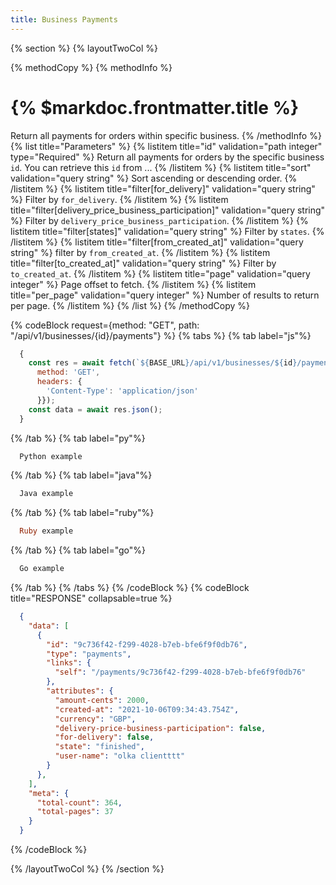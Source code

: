```yaml
---
title: Business Payments
---
```

{% section %}
{% layoutTwoCol %}

{% methodCopy %}
{% methodInfo %}
  # {% $markdoc.frontmatter.title %}
  Return all payments for orders within specific business.
{% /methodInfo %}
{% list title="Parameters" %}
  {% listitem title="id" validation="path integer" type="Required" %}
  Return all payments for orders by the specific business `id`. You can retrieve this `id` from ...
  {% /listitem %}
  {% listitem title="sort" validation="query string" %}
  Sort ascending or descending order.
  {% /listitem %}
  {% listitem title="filter[for_delivery]" validation="query string" %}
  Filter by `for_delivery`.
  {% /listitem %}
  {% listitem title="filter[delivery_price_business_participation]" validation="query string" %}
  Filter by `delivery_price_business_participation`.
  {% /listitem %}
  {% listitem title="filter[states]" validation="query string" %}
  Filter by `states`.
  {% /listitem %}
  {% listitem title="filter[from_created_at]" validation="query string" %}
  filter by `from_created_at`.
  {% /listitem %}
  {% listitem title="filter[to_created_at]" validation="query string" %}
  Filter by `to_created_at`.
  {% /listitem %}
  {% listitem title="page" validation="query integer" %}
  Page offset to fetch.
  {% /listitem %}
  {% listitem title="per_page" validation="query integer" %}
  Number of results to return per page.
  {% /listitem %}
{% /list %}
{% /methodCopy %}

{% codeBlock request={method: "GET", path: "/api/v1/businesses/{id}/payments"} %}
{% tabs %}
  {% tab label="js"%}
  ```js
    {
      const res = await fetch(`${BASE_URL}/api/v1/businesses/${id}/payments`, {
        method: 'GET',
        headers: {
          'Content-Type': 'application/json'
        }});
      const data = await res.json();
    }
  ```
  {% /tab %}
  {% tab label="py"%}
  ```py
    Python example
  ```
  {% /tab %}
  {% tab label="java"%}
  ```java
    Java example
  ```
  {% /tab %}
  {% tab label="ruby"%}
  ```ruby
    Ruby example
  ```
  {% /tab %}
  {% tab label="go"%}
  ```go
    Go example
  ```
  {% /tab %}
{% /tabs %}
{% /codeBlock %}
{% codeBlock title="RESPONSE" collapsable=true %}
  ```json
    {
      "data": [
        {
          "id": "9c736f42-f299-4028-b7eb-bfe6f9f0db76",
          "type": "payments",
          "links": {
            "self": "/payments/9c736f42-f299-4028-b7eb-bfe6f9f0db76"
          },
          "attributes": {
            "amount-cents": 2000,
            "created-at": "2021-10-06T09:34:43.754Z",
            "currency": "GBP",
            "delivery-price-business-participation": false,
            "for-delivery": false,
            "state": "finished",
            "user-name": "olka clientttt"
          }
        },
      ],
      "meta": {
        "total-count": 364,
        "total-pages": 37
      }
    }
  ```
{% /codeBlock %}  

{% /layoutTwoCol %}
{% /section %}